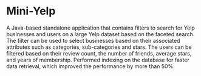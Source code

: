 # Mini-Yelp
A Java-based standalone application that contains filters to search for Yelp businesses and users on a large Yelp dataset based on the faceted search.
The filter can be used to select businesses based on their associated attributes such as categories, sub-categories and stars. 
The users can be filtered based on their review count, the number of friends, average stars, and years of membership.
Performed indexing on the database for faster data retrieval, which improved the performance by more than 50%.


